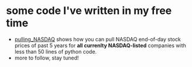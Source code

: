 # some code I've written in my free time

* [pulling_NASDAQ](pulling_NASDAQ.md) shows how you can pull NASDAQ end-of-day stock prices of past 5 years for **all currenlty NASDAQ-listed** companies with less than 50 lines of python code. 
* more to follow, stay tuned!
